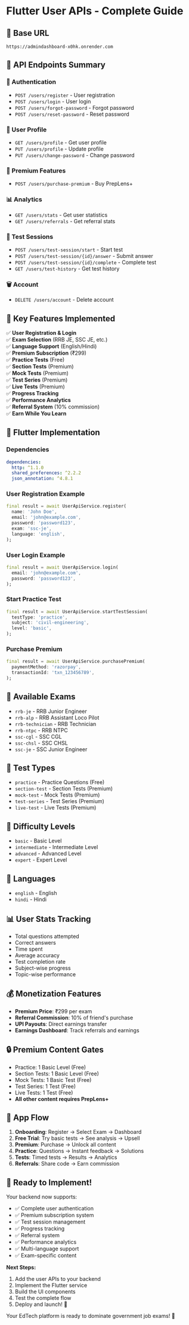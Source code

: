 # Flutter User APIs - Complete Guide

## 🚀 **Base URL**
```
https://admindashboard-x0hk.onrender.com
```

## 📱 **API Endpoints Summary**

### **🔐 Authentication**
- `POST /users/register` - User registration
- `POST /users/login` - User login  
- `POST /users/forgot-password` - Forgot password
- `POST /users/reset-password` - Reset password

### **👤 User Profile**
- `GET /users/profile` - Get user profile
- `PUT /users/profile` - Update profile
- `PUT /users/change-password` - Change password

### **💎 Premium Features**
- `POST /users/purchase-premium` - Buy PrepLens+

### **📊 Analytics**
- `GET /users/stats` - Get user statistics
- `GET /users/referrals` - Get referral stats

### **📝 Test Sessions**
- `POST /users/test-session/start` - Start test
- `POST /users/test-session/{id}/answer` - Submit answer
- `POST /users/test-session/{id}/complete` - Complete test
- `GET /users/test-history` - Get test history

### **🗑️ Account**
- `DELETE /users/account` - Delete account

## 🎯 **Key Features Implemented**

✅ **User Registration & Login**  
✅ **Exam Selection** (RRB JE, SSC JE, etc.)  
✅ **Language Support** (English/Hindi)  
✅ **Premium Subscription** (₹299)  
✅ **Practice Tests** (Free)  
✅ **Section Tests** (Premium)  
✅ **Mock Tests** (Premium)  
✅ **Test Series** (Premium)  
✅ **Live Tests** (Premium)  
✅ **Progress Tracking**  
✅ **Performance Analytics**  
✅ **Referral System** (10% commission)  
✅ **Earn While You Learn**  

## 🔧 **Flutter Implementation**

### **Dependencies**
```yaml
dependencies:
  http: ^1.1.0
  shared_preferences: ^2.2.2
  json_annotation: ^4.8.1
```

### **User Registration Example**
```dart
final result = await UserApiService.register(
  name: 'John Doe',
  email: 'john@example.com',
  password: 'password123',
  exam: 'ssc-je',
  language: 'english',
);
```

### **User Login Example**
```dart
final result = await UserApiService.login(
  email: 'john@example.com',
  password: 'password123',
);
```

### **Start Practice Test**
```dart
final result = await UserApiService.startTestSession(
  testType: 'practice',
  subject: 'civil-engineering',
  level: 'basic',
);
```

### **Purchase Premium**
```dart
final result = await UserApiService.purchasePremium(
  paymentMethod: 'razorpay',
  transactionId: 'txn_123456789',
);
```

## 🎯 **Available Exams**
- `rrb-je` - RRB Junior Engineer
- `rrb-alp` - RRB Assistant Loco Pilot  
- `rrb-technician` - RRB Technician
- `rrb-ntpc` - RRB NTPC
- `ssc-cgl` - SSC CGL
- `ssc-chsl` - SSC CHSL
- `ssc-je` - SSC Junior Engineer

## 🎯 **Test Types**
- `practice` - Practice Questions (Free)
- `section-test` - Section Tests (Premium)
- `mock-test` - Mock Tests (Premium)
- `test-series` - Test Series (Premium)
- `live-test` - Live Tests (Premium)

## 🎯 **Difficulty Levels**
- `basic` - Basic Level
- `intermediate` - Intermediate Level
- `advanced` - Advanced Level
- `expert` - Expert Level

## 🎯 **Languages**
- `english` - English
- `hindi` - Hindi

## 📊 **User Stats Tracking**
- Total questions attempted
- Correct answers
- Time spent
- Average accuracy
- Test completion rate
- Subject-wise progress
- Topic-wise performance

## 💰 **Monetization Features**
- **Premium Price**: ₹299 per exam
- **Referral Commission**: 10% of friend's purchase
- **UPI Payouts**: Direct earnings transfer
- **Earnings Dashboard**: Track referrals and earnings

## 🔒 **Premium Content Gates**
- Practice: 1 Basic Level (Free)
- Section Tests: 1 Basic Level (Free)
- Mock Tests: 1 Basic Test (Free)
- Test Series: 1 Test (Free)
- Live Tests: 1 Test (Free)
- **All other content requires PrepLens+**

## 📱 **App Flow**
1. **Onboarding**: Register → Select Exam → Dashboard
2. **Free Trial**: Try basic tests → See analysis → Upsell
3. **Premium**: Purchase → Unlock all content
4. **Practice**: Questions → Instant feedback → Solutions
5. **Tests**: Timed tests → Results → Analytics
6. **Referrals**: Share code → Earn commission

## 🚀 **Ready to Implement!**

Your backend now supports:
- ✅ Complete user authentication
- ✅ Premium subscription system
- ✅ Test session management
- ✅ Progress tracking
- ✅ Referral system
- ✅ Performance analytics
- ✅ Multi-language support
- ✅ Exam-specific content

**Next Steps:**
1. Add the user APIs to your backend
2. Implement the Flutter service
3. Build the UI components
4. Test the complete flow
5. Deploy and launch! 🎉

Your EdTech platform is ready to dominate government job exams! 🚀 